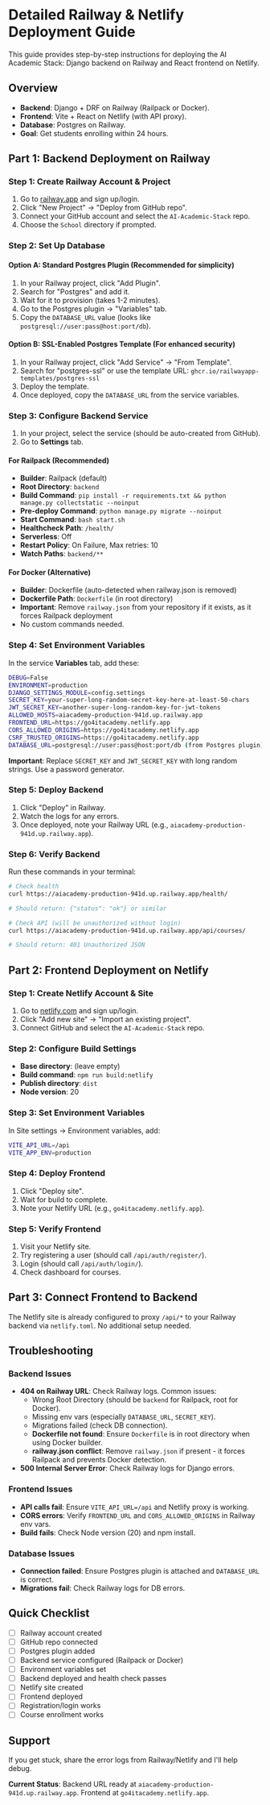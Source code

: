 # Detailed Railway & Netlify Deployment Guide

This guide provides step-by-step instructions for deploying the AI Academic Stack: Django backend on Railway and React frontend on Netlify.

## Overview

- **Backend**: Django + DRF on Railway (Railpack or Docker).
- **Frontend**: Vite + React on Netlify (with API proxy).
- **Database**: Postgres on Railway.
- **Goal**: Get students enrolling within 24 hours.

## Part 1: Backend Deployment on Railway

### Step 1: Create Railway Account & Project

1. Go to [railway.app](https://railway.app) and sign up/login.
2. Click "New Project" → "Deploy from GitHub repo".
3. Connect your GitHub account and select the `AI-Academic-Stack` repo.
4. Choose the `School` directory if prompted.

### Step 2: Set Up Database

#### Option A: Standard Postgres Plugin (Recommended for simplicity)

1. In your Railway project, click "Add Plugin".
2. Search for "Postgres" and add it.
3. Wait for it to provision (takes 1-2 minutes).
4. Go to the Postgres plugin → "Variables" tab.
5. Copy the `DATABASE_URL` value (looks like `postgresql://user:pass@host:port/db`).

#### Option B: SSL-Enabled Postgres Template (For enhanced security)

1. In your Railway project, click "Add Service" → "From Template".
2. Search for "postgres-ssl" or use the template URL: `ghcr.io/railwayapp-templates/postgres-ssl`
3. Deploy the template.
4. Once deployed, copy the `DATABASE_URL` from the service variables.

### Step 3: Configure Backend Service

1. In your project, select the service (should be auto-created from GitHub).
2. Go to **Settings** tab.

#### For Railpack (Recommended)

- **Builder**: Railpack (default)
- **Root Directory**: `backend`
- **Build Command**: `pip install -r requirements.txt && python manage.py collectstatic --noinput`
- **Pre-deploy Command**: `python manage.py migrate --noinput`
- **Start Command**: `bash start.sh`
- **Healthcheck Path**: `/health/`
- **Serverless**: Off
- **Restart Policy**: On Failure, Max retries: 10
- **Watch Paths**: `backend/**`

#### For Docker (Alternative)

- **Builder**: Dockerfile (auto-detected when railway.json is removed)
- **Dockerfile Path**: `Dockerfile` (in root directory)
- **Important**: Remove `railway.json` from your repository if it exists, as it forces Railpack deployment
- No custom commands needed.

### Step 4: Set Environment Variables

In the service **Variables** tab, add these:

```bash
DEBUG=False
ENVIRONMENT=production
DJANGO_SETTINGS_MODULE=config.settings
SECRET_KEY=your-super-long-random-secret-key-here-at-least-50-chars
JWT_SECRET_KEY=another-super-long-random-key-for-jwt-tokens
ALLOWED_HOSTS=aiacademy-production-941d.up.railway.app
FRONTEND_URL=https://go4itacademy.netlify.app
CORS_ALLOWED_ORIGINS=https://go4itacademy.netlify.app
CSRF_TRUSTED_ORIGINS=https://go4itacademy.netlify.app
DATABASE_URL=postgresql://user:pass@host:port/db (from Postgres plugin)
```

**Important**: Replace `SECRET_KEY` and `JWT_SECRET_KEY` with long random strings. Use a password generator.

### Step 5: Deploy Backend

1. Click "Deploy" in Railway.
2. Watch the logs for any errors.
3. Once deployed, note your Railway URL (e.g., `aiacademy-production-941d.up.railway.app`).

### Step 6: Verify Backend

Run these commands in your terminal:

```bash
# Check health
curl https://aiacademy-production-941d.up.railway.app/health/

# Should return: {"status": "ok"} or similar

# Check API (will be unauthorized without login)
curl https://aiacademy-production-941d.up.railway.app/api/courses/

# Should return: 401 Unauthorized JSON
```

## Part 2: Frontend Deployment on Netlify

### Step 1: Create Netlify Account & Site

1. Go to [netlify.com](https://netlify.com) and sign up/login.
2. Click "Add new site" → "Import an existing project".
3. Connect GitHub and select the `AI-Academic-Stack` repo.

### Step 2: Configure Build Settings

- **Base directory**: (leave empty)
- **Build command**: `npm run build:netlify`
- **Publish directory**: `dist`
- **Node version**: 20

### Step 3: Set Environment Variables

In Site settings → Environment variables, add:

```bash
VITE_API_URL=/api
VITE_APP_ENV=production
```

### Step 4: Deploy Frontend

1. Click "Deploy site".
2. Wait for build to complete.
3. Note your Netlify URL (e.g., `go4itacademy.netlify.app`).

### Step 5: Verify Frontend

1. Visit your Netlify site.
2. Try registering a user (should call `/api/auth/register/`).
3. Login (should call `/api/auth/login/`).
4. Check dashboard for courses.

## Part 3: Connect Frontend to Backend

The Netlify site is already configured to proxy `/api/*` to your Railway backend via `netlify.toml`. No additional setup needed.

## Troubleshooting

### Backend Issues

- **404 on Railway URL**: Check Railway logs. Common issues:
  - Wrong Root Directory (should be `backend` for Railpack, root for Docker).
  - Missing env vars (especially `DATABASE_URL`, `SECRET_KEY`).
  - Migrations failed (check DB connection).
  - **Dockerfile not found**: Ensure `Dockerfile` is in root directory when using Docker builder.
  - **railway.json conflict**: Remove `railway.json` if present - it forces Railpack and prevents Docker detection.
- **500 Internal Server Error**: Check Railway logs for Django errors.

### Frontend Issues

- **API calls fail**: Ensure `VITE_API_URL=/api` and Netlify proxy is working.
- **CORS errors**: Verify `FRONTEND_URL` and `CORS_ALLOWED_ORIGINS` in Railway env vars.
- **Build fails**: Check Node version (20) and npm install.

### Database Issues

- **Connection failed**: Ensure Postgres plugin is attached and `DATABASE_URL` is correct.
- **Migrations fail**: Check Railway logs for DB errors.

## Quick Checklist

- [ ] Railway account created
- [ ] GitHub repo connected
- [ ] Postgres plugin added
- [ ] Backend service configured (Railpack or Docker)
- [ ] Environment variables set
- [ ] Backend deployed and health check passes
- [ ] Netlify site created
- [ ] Frontend deployed
- [ ] Registration/login works
- [ ] Course enrollment works

## Support

If you get stuck, share the error logs from Railway/Netlify and I'll help debug.

**Current Status**: Backend URL ready at `aiacademy-production-941d.up.railway.app`. Frontend at `go4itacademy.netlify.app`.
